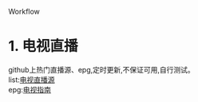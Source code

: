 Workflow
# 1. 电视直播
github上热门直播源、epg,定时更新,不保证可用,自行测试。<br>
list:[电视直播源](https://huangsuming.github.io/clone/list/iptv.txt)<br>
epg:[电视指南](https://huangsuming.github.io/clone/epg)<br>
